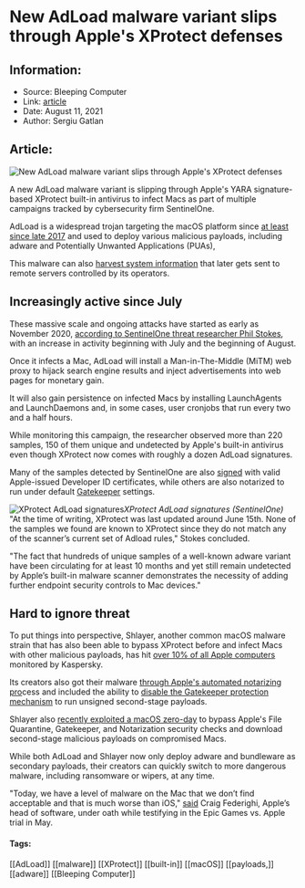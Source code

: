 # New AdLoad malware variant slips through Apple's XProtect defenses
### 

## Information:
+ Source: Bleeping Computer
+ Link: [article](https://www.bleepingcomputer.com/news/apple/new-adload-malware-variant-slips-through-apples-xprotect-defenses/)
+ Date: August 11, 2021
+ Author: Sergiu Gatlan


## Article:
![New AdLoad malware variant slips through Apple's XProtect defenses](https://www.bleepstatic.com/content/hl-images/2021/02/10/Apple-red..jpg)


A new AdLoad malware variant is slipping through Apple's YARA signature-based XProtect built-in antivirus to infect Macs as part of multiple campaigns tracked by cybersecurity firm SentinelOne.


AdLoad is a widespread trojan targeting the macOS platform since [at least since late 2017](https://labs.sentinelone.com/how-adload-macos-malware-continues-to-adapt-evade/) and used to deploy various malicious payloads, including adware and Potentially Unwanted Applications (PUAs), 



This malware can also [harvest system information](https://blog.malwarebytes.com/detections/trojan-adload/) that later gets sent to remote servers controlled by its operators.


Increasingly active since July
------------------------------


These massive scale and ongoing attacks have started as early as November 2020, [according to SentinelOne threat researcher Phil Stokes](https://labs.sentinelone.com/massive-new-adload-campaign-goes-entirely-undetected-by-apples-xprotect/), with an increase in activity beginning with July and the beginning of August.


Once it infects a Mac, AdLoad will install a Man-in-The-Middle (MiTM) web proxy to hijack search engine results and inject advertisements into web pages for monetary gain.


It will also gain persistence on infected Macs by installing LaunchAgents and LaunchDaemons and, in some cases, user cronjobs that run every two and a half hours.


While monitoring this campaign, the researcher observed more than 220 samples, 150 of them unique and undetected by Apple's built-in antivirus even though XProtect now comes with roughly a dozen AdLoad signatures.


Many of the samples detected by SentinelOne are also [signed](https://support.apple.com/guide/security/app-code-signing-process-sec3ad8e6e53/web) with valid Apple-issued Developer ID certificates, while others are also notarized to run under default [Gatekeeper](https://support.apple.com/guide/security/gatekeeper-and-runtime-protection-sec5599b66df/1/web/1) settings.



![XProtect AdLoad signatures](https://www.bleepstatic.com/images/news/u/1109292/2021/XProtect%20AdLoad%20signatures.jpg)*XProtect AdLoad signatures (SentinelOne)*
"At the time of writing, XProtect was last updated around June 15th. None of the samples we found are known to XProtect since they do not match any of the scanner’s current set of Adload rules," Stokes concluded.


"The fact that hundreds of unique samples of a well-known adware variant have been circulating for at least 10 months and yet still remain undetected by Apple’s built-in malware scanner demonstrates the necessity of adding further endpoint security controls to Mac devices."


Hard to ignore threat
---------------------


To put things into perspective, Shlayer, another common macOS malware strain that has also been able to bypass XProtect before and infect Macs with other malicious payloads, has hit [over 10% of all Apple computers](https://www.bleepingcomputer.com/news/security/10-percent-of-all-macs-shlayered-malware-cocktail-served/) monitored by Kaspersky.


Its creators also got their malware [through Apple's automated notarizing pro](https://www.bleepingcomputer.com/news/security/malware-authors-trick-apple-into-trusting-malicious-shlayer-apps/)cess and included the ability to [disable the Gatekeeper protection mechanism](https://www.bleepingcomputer.com/news/security/shlayer-malware-disables-macos-gatekeeper-to-run-unsigned-payloads/) to run unsigned second-stage payloads.


Shlayer also [recently exploited a macOS zero-day](https://www.bleepingcomputer.com/news/security/apple-fixes-macos-zero-day-bug-exploited-by-shlayer-malware/) to bypass Apple's File Quarantine, Gatekeeper, and Notarization security checks and download second-stage malicious payloads on compromised Macs.


While both AdLoad and Shlayer now only deploy adware and bundleware as secondary payloads, their creators can quickly switch to more dangerous malware, including ransomware or wipers, at any time.


"Today, we have a level of malware on the Mac that we don’t find acceptable and that is much worse than iOS," [said](https://www.cnbc.com/2021/05/19/apples-head-of-software-says-current-level-of-mac-malware-is-not-acceptable.html) Craig Federighi, Apple’s head of software, under oath while testifying in the Epic Games vs. Apple trial in May.




#### Tags:
[[AdLoad]] [[malware]] [[XProtect]] [[built-in]] [[macOS]] [[payloads,]] [[adware]] [[Bleeping Computer]]
